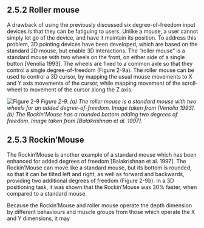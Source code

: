 ## 2.5.2 Roller mouse

A drawback of using the previously discussed six degree-of-freedom input devices is that they can be fatiguing to users. Unlike a mouse, a user cannot simply let go of the device, and have it maintain its position. To address this problem, 3D pointing devices have been developed, which are based on the standard 2D mouse, but enable 3D interactions. The “roller mouse” is a standard mouse with two wheels on the front, on either side of a single button [Venolia 1993]. The wheels are fixed to a common axle so that they control a single degree-of-freedom (Figure 2-9a). The roller mouse can be used to control a 3D cursor, by mapping the usual mouse movements to X and Y axis movements of the cursor, while mapping movement of the scroll-wheel to movement of the cursor along the Z axis.

![Figure 2-9](image-1.png)
*Figure 2-9. (a) The roller mouse is a standard mouse with two wheels for an added degree-of-freedom. Image taken from [Venolia 1993]. (b) The Rockin’Mouse has a rounded bottom adding two degrees of freedom. Image taken from [Balakrishnan et al. 1997].*

## 2.5.3 Rockin’Mouse

The Rockin’Mouse is another example of a standard mouse which has been enhanced for added degrees of freedom [Balakrishnan et al. 1997]. The Rockin’Mouse can move like a standard mouse, but its bottom is rounded, so that it can be tilted left and right, as well as forward and backwards, providing two additional degrees of freedom (Figure 2-9b). In a 3D positioning task, it was shown that the Rockin’Mouse was 30% faster, when compared to a standard mouse.

Because the Rockin’Mouse and roller mouse operate the depth dimension by different behaviours and muscle groups from those which operate the X and Y dimensions, it may